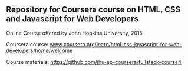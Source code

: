 ## Repository for Coursera course on HTML, CSS and Javascript for Web Developers 

Online Course offered by John Hopkins University, 2015

Coursera course: www.coursera.org/learn/html-css-javascript-for-web-developers/home/welcome

Course materials: https://github.com/jhu-ep-coursera/fullstack-course4
